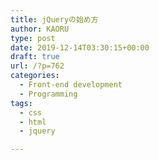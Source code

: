 ```yaml
---
title: jQueryの始め方
author: KAORU
type: post
date: 2019-12-14T03:30:15+00:00
draft: true
url: /?p=762
categories:
  - Front-end development
  - Programming
tags:
  - css
  - html
  - jquery

---
```

